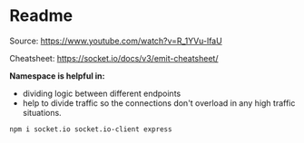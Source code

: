 # Readme

Source: https://www.youtube.com/watch?v=R_1YVu-lfaU

Cheatsheet: https://socket.io/docs/v3/emit-cheatsheet/

**Namespace is helpful in:**
- dividing logic between different endpoints
- help to divide traffic so the connections don't overload in any high traffic situations.

```bash
npm i socket.io socket.io-client express
```

